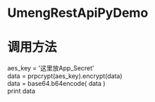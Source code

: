 # UmengRestApiPyDemo


# 调用方法  
aes_key = '这里放App_Secret'  
data = prpcrypt(aes_key).encrypt(data)  
data = base64.b64encode( data )  
print data
 

